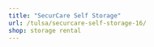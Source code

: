 ```yaml
---
title: "SecurCare Self Storage"
url: /tulsa/securcare-self-storage-16/
shop: storage rental
---
```

